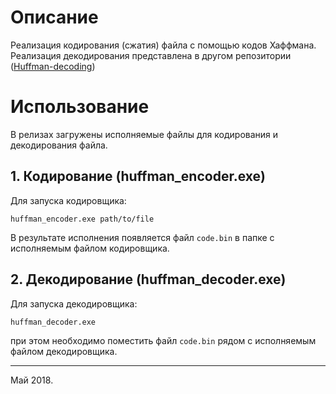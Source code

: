 # Описание

Реализация кодирования (сжатия) файла с помощью кодов Хаффмана.  
Реализация декодирования представлена в другом репозитории ([Huffman-decoding](https://github.com/mr16note/Huffman-decoding))

# Использование
В релизах загружены исполняемые файлы для кодирования и декодирования файла.


## 1. Кодирование (huffman_encoder.exe)

Для запуска кодировщика:

```
huffman_encoder.exe path/to/file
```

В результате исполнения появляется файл `code.bin` в папке с исполняемым файлом кодировщика.

## 2. Декодирование (huffman_decoder.exe)

Для запуска декодировщика:

```
huffman_decoder.exe
```

при этом необходимо поместить файл `code.bin` рядом с исполняемым файлом декодировщика.

---
Май 2018.
